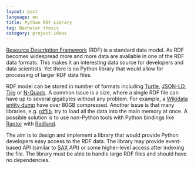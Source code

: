 ```yaml
---
layout: post
language: en
title: Python RDF Library
tag: Bachelor thesis
category: project-ideas
---
```


[Resource Description Framework] (RDF) is a standard data model.
As RDF becomes widespread more and more data are available in one of the RDF data formats.
This makes it an interesting data source for developers and data scientists.
Yet there is no Python library that would allow for processing of larger RDF data files.

<!-- more -->

RDF model can be stored in number of formats including [Turtle], [JSON-LD], [Trig] or [N-Quads].
A common issue is a size, where a single RDF file can have up to several gigabytes without any problem.
For example, a [Wikidata entity dump] have over 80GB compressed. 
Another issue is that many libraries, e.g. [rdflib], try to load all the data into the main memory at once. 
A possible solution is to use non-Python tools with Python bindings like [Raptor] with [Redland].

The aim is to design and implement a library that would provide Python developers easy access to the RDF data. 
The library may provide event-based API (similar to [SAX] API) or some higher-level access after indexing the file.
The library must be able to handle large RDF files and should have no dependencies.

[Resource Description Framework]: <https://www.w3.org/RDF/>
[Turtle]: <https://www.w3.org/TR/turtle/>
[JSON-LD]: <https://json-ld.org/spec/latest/json-ld-rdf/>
[Trig]: <https://www.w3.org/TR/trig/>
[N-Quads]: <https://www.w3.org/TR/n-quads/>
[Wikidata entity dump]: <https://dumps.wikimedia.org/wikidatawiki/entities/>
[rdflib]: <https://github.com/RDFLib/rdflib>
[Raptor]: <http://librdf.org/raptor/>
[Redland]: <http://librdf.org/bindings/>
[SAX]: <https://docs.oracle.com/javase/tutorial/jaxp/sax/parsing.html>
